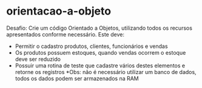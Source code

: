 # orientacao-a-objeto

Desafio:
Crie um código Orientado a Objetos, utilizando todos os recursos apresentados conforme necessário. Este deve:
- Permitir o cadastro produtos, clientes, funcionários e vendas
- Os produtos possuem estoques, quando vendas ocorrem o estoque deve ser reduzido
- Possuir uma rotina de teste que cadastre vários destes elementos e retorne os registros
*Obs: não é necessário utilizar um banco de dados, todos os dados podem ser armazenados na RAM

